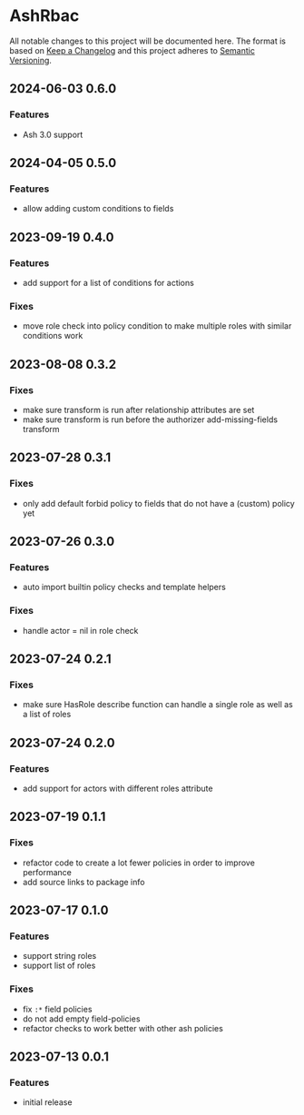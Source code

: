 # AshRbac

All notable changes to this project will be documented here. The format is based
on [Keep a Changelog](http://keepachangelog.com/en/1.0.0/) and this project
adheres to [Semantic Versioning](http://semver.org/spec/v2.0.0.html).

## 2024-06-03 0.6.0

### Features

- Ash 3.0 support

## 2024-04-05 0.5.0

### Features

- allow adding custom conditions to fields

## 2023-09-19 0.4.0

### Features

- add support for a list of conditions for actions

### Fixes

- move role check into policy condition to make multiple roles with similar conditions work

## 2023-08-08 0.3.2

### Fixes

- make sure transform is run after relationship attributes are set
- make sure transform is run before the authorizer add-missing-fields transform

## 2023-07-28 0.3.1

### Fixes

- only add default forbid policy to fields that do not have a (custom) policy yet

## 2023-07-26 0.3.0

### Features

- auto import builtin policy checks and template helpers

### Fixes

- handle actor = nil in role check

## 2023-07-24 0.2.1

### Fixes

- make sure HasRole describe function can handle a single role as well as a list of roles

## 2023-07-24 0.2.0

### Features

- add support for actors with different roles attribute

## 2023-07-19 0.1.1

### Fixes

- refactor code to create a lot fewer policies in order to improve performance
- add source links to package info

## 2023-07-17 0.1.0

### Features

- support string roles
- support list of roles

### Fixes

- fix `:*` field policies
- do not add empty field-policies
- refactor checks to work better with other ash policies

## 2023-07-13 0.0.1

### Features

- initial release
